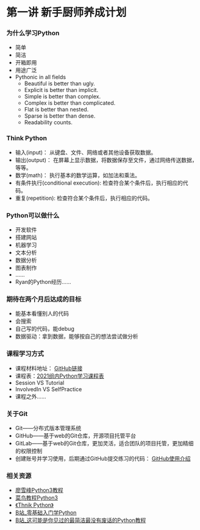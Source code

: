 # 第一讲 新手厨师养成计划

### 为什么学习Python

- 简单
- 简洁
- 开箱即用
- 用途广泛
- Pythonic in all fields
	- Beautiful is better than ugly.
	- Explicit is better than implicit.
	- Simple is better than complex.
	- Complex is better than complicated.
	- Flat is better than nested.
	- Sparse is better than dense.
	- Readability counts.

### Think Python

- 输入(input)： 从键盘、文件、网络或者其他设备获取数据。
- 输出(output)： 在屏幕上显示数据，将数据保存至文件，通过网络传送数据，等等。
- 数学(math)： 执行基本的数学运算，如加法和乘法。
- 有条件执行(conditional execution): 检查符合某个条件后，执行相应的代码。
- 重复(repetition): 检查符合某个条件后，执行相应的代码。

### Python可以做什么

- 开发软件
- 搭建网站
- 机器学习
- 文本分析
- 数据分析
- 图表制作
- ……
- Ryan的Python经历……

### 期待在两个月后达成的目标

- 能基本看懂别人的代码
- 会搜索
- 自己写的代码，能debug
- 数据驱动：拿到数据，能够按自己的想法尝试做分析

### 课程学习方式

- 课程材料地址：
[GitHub链接](https://github.com/RyanY11/PythonCourse_TALBrainLab "GitHub链接")
- 课程表：[2021组内Python学习课程表](https://yach-doc-shimo.zhiyinlou.com/sheets/VMAPVj5wGJU9Wnqg/MODOC/ "2021组内Python学习课程表")
- Session VS Tutorial
- InvolvedIn VS SelfPractice
- 课程之外……

### 关于Git

- Git——分布式版本管理系统
- GitHub——基于web的Git仓库，开源项目托管平台
- GitLab——基于web的Git仓库，更加灵活，适合团队的项目托管，更加精细的权限控制
- 创建账号并学习使用，后期通过GitHub提交练习的代码：
[GitHub使用介绍](https://guides.github.com/activities/hello-world/ "GitHub使用介绍")

### 相关资源

- [廖雪峰Python3教程](https://www.liaoxuefeng.com/wiki/1016959663602400 "廖雪峰Python3教程")
- [菜鸟教程Python3](https://www.runoob.com/python3/python3-tutorial.html "菜鸟教程Python3")
- [《Thnik Python》](https://github.com/RyanY11/PythonCourse_TALBrainLab/blob/main/No.2/Think%20Python%202ed%20%E4%B8%AD%E8%AF%91%E7%89%88%E7%B2%BE%E6%A0%A1.pdf "Thnik Python")
- [B站_零基础入门学Python](https://www.bilibili.com/video/av27789609?from=search&seid=3573401975973782308 "B站_零基础入门学Python")
- [B站_这可能是你见过的最简洁最没有废话的Python教程](https://www.bilibili.com/video/av5236569?from=search&seid=3573401975973782308 "这可能是你见过的最简洁最没有废话的Python教程")